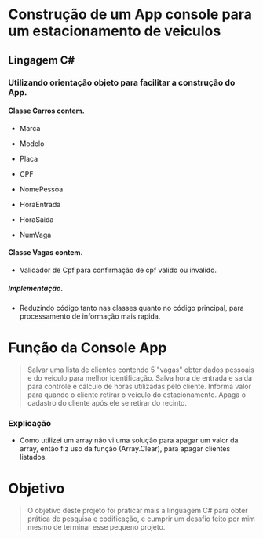 # Construção de um App console para um estacionamento de veiculos

## Lingagem C# 

### Utilizando orientação objeto para facilitar a construção do App.

#### Classe Carros contem.

- Marca 

- Modelo

- Placa

- CPF

- NomePessoa

- HoraEntrada

- HoraSaida

- NumVaga
  

#### Classe Vagas contem.

- Validador de Cpf para confirmação de cpf valido ou invalido.

##### Implementação.
- Reduzindo código tanto nas classes quanto no código principal, para processamento de informação mais rapida.


# Função da Console App

> Salvar uma lista de clientes contendo 5 "vagas" obter dados pessoais e do veiculo para melhor identificação.
> Salva hora de entrada e saida para controle e cálculo de horas utilizadas pelo cliente. 
> Informa valor para quando o cliente retirar o veiculo do estacionamento.
> Apaga o cadastro do cliente após ele se retirar do recinto.

### Explicação
 - Como utilizei um array não vi uma solução para apagar um valor da array, então fiz uso da função (Array.Clear), para apagar clientes listados.


# Objetivo

> O objetivo deste projeto foi praticar mais a linguagem C# para obter prática de pesquisa e codificação, e cumprir um desafio feito por mim mesmo de terminar esse pequeno projeto.





